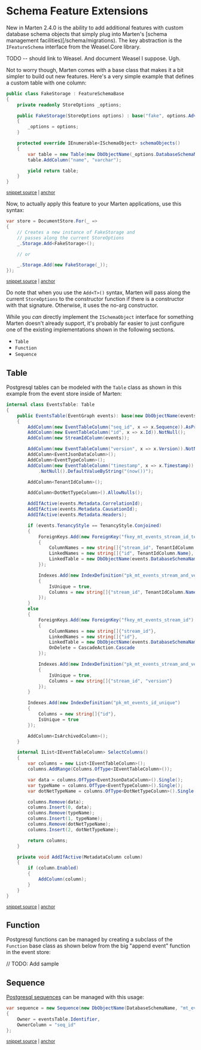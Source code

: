 # Schema Feature Extensions

New in Marten 2.4.0 is the ability to add additional features with custom database schema objects that simply plug into Marten's
[schema management facilities)[/schema/migrations). The key abstraction is the `IFeatureSchema` interface from the Weasel.Core library.

TODO -- should link to Weasel. And document Weasel I suppose. Ugh.

Not to worry though, Marten comes with a base class that makes it a bit simpler to build out new features. Here's a very simple
example that defines a custom table with one column:

<!-- snippet: sample_creating-a-fake-schema-feature -->
<a id='snippet-sample_creating-a-fake-schema-feature'></a>
```cs
public class FakeStorage : FeatureSchemaBase
{
    private readonly StoreOptions _options;

    public FakeStorage(StoreOptions options) : base("fake", options.Advanced.Migrator)
    {
        _options = options;
    }

    protected override IEnumerable<ISchemaObject> schemaObjects()
    {
        var table = new Table(new DbObjectName(_options.DatabaseSchemaName, "mt_fake_table"));
        table.AddColumn("name", "varchar");

        yield return table;
    }
}
```
<sup><a href='https://github.com/JasperFx/marten/blob/master/src/DocumentDbTests/Configuration/ability_to_add_custom_storage_features.cs#L48-L67' title='Snippet source file'>snippet source</a> | <a href='#snippet-sample_creating-a-fake-schema-feature' title='Start of snippet'>anchor</a></sup>
<!-- endSnippet -->

Now, to actually apply this feature to your Marten applications, use this syntax:

<!-- snippet: sample_adding-schema-feature -->
<a id='snippet-sample_adding-schema-feature'></a>
```cs
var store = DocumentStore.For(_ =>
{
    // Creates a new instance of FakeStorage and
    // passes along the current StoreOptions
    _.Storage.Add<FakeStorage>();

    // or

    _.Storage.Add(new FakeStorage(_));
});
```
<sup><a href='https://github.com/JasperFx/marten/blob/master/src/DocumentDbTests/Configuration/ability_to_add_custom_storage_features.cs#L33-L44' title='Snippet source file'>snippet source</a> | <a href='#snippet-sample_adding-schema-feature' title='Start of snippet'>anchor</a></sup>
<!-- endSnippet -->

Do note that when you use the `Add<T>()` syntax, Marten will pass along the current `StoreOptions` to the constructor function if there is a constructor with that signature. Otherwise, it uses the no-arg constructor.

While you *can* directly implement the `ISchemaObject` interface for something Marten doesn't already support, it's probably far easier to just configure one of the existing implementations shown in the following sections.

* `Table`
* `Function`
* `Sequence`

## Table

Postgresql tables can be modeled with the `Table` class as shown in this example from the event store inside of Marten:

<!-- snippet: sample_EventsTable -->
<a id='snippet-sample_eventstable'></a>
```cs
internal class EventsTable: Table
{
    public EventsTable(EventGraph events): base(new DbObjectName(events.DatabaseSchemaName, "mt_events"))
    {
        AddColumn(new EventTableColumn("seq_id", x => x.Sequence)).AsPrimaryKey();
        AddColumn(new EventTableColumn("id", x => x.Id)).NotNull();
        AddColumn(new StreamIdColumn(events));

        AddColumn(new EventTableColumn("version", x => x.Version)).NotNull();
        AddColumn<EventJsonDataColumn>();
        AddColumn<EventTypeColumn>();
        AddColumn(new EventTableColumn("timestamp", x => x.Timestamp))
            .NotNull().DefaultValueByString("(now())");

        AddColumn<TenantIdColumn>();

        AddColumn<DotNetTypeColumn>().AllowNulls();

        AddIfActive(events.Metadata.CorrelationId);
        AddIfActive(events.Metadata.CausationId);
        AddIfActive(events.Metadata.Headers);

        if (events.TenancyStyle == TenancyStyle.Conjoined)
        {
            ForeignKeys.Add(new ForeignKey("fkey_mt_events_stream_id_tenant_id")
            {
                ColumnNames = new string[]{"stream_id", TenantIdColumn.Name},
                LinkedNames = new string[]{"id", TenantIdColumn.Name},
                LinkedTable = new DbObjectName(events.DatabaseSchemaName, "mt_streams")
            });

            Indexes.Add(new IndexDefinition("pk_mt_events_stream_and_version")
            {
                IsUnique = true,
                Columns = new string[]{"stream_id", TenantIdColumn.Name, "version"}
            });
        }
        else
        {
            ForeignKeys.Add(new ForeignKey("fkey_mt_events_stream_id")
            {
                ColumnNames = new string[]{"stream_id"},
                LinkedNames = new string[]{"id"},
                LinkedTable = new DbObjectName(events.DatabaseSchemaName, "mt_streams"),
                OnDelete = CascadeAction.Cascade
            });

            Indexes.Add(new IndexDefinition("pk_mt_events_stream_and_version")
            {
                IsUnique = true,
                Columns = new string[]{"stream_id", "version"}
            });
        }

        Indexes.Add(new IndexDefinition("pk_mt_events_id_unique")
        {
            Columns = new string[]{"id"},
            IsUnique = true
        });

        AddColumn<IsArchivedColumn>();
    }

    internal IList<IEventTableColumn> SelectColumns()
    {
        var columns = new List<IEventTableColumn>();
        columns.AddRange(Columns.OfType<IEventTableColumn>());

        var data = columns.OfType<EventJsonDataColumn>().Single();
        var typeName = columns.OfType<EventTypeColumn>().Single();
        var dotNetTypeName = columns.OfType<DotNetTypeColumn>().Single();

        columns.Remove(data);
        columns.Insert(0, data);
        columns.Remove(typeName);
        columns.Insert(1, typeName);
        columns.Remove(dotNetTypeName);
        columns.Insert(2, dotNetTypeName);

        return columns;
    }

    private void AddIfActive(MetadataColumn column)
    {
        if (column.Enabled)
        {
            AddColumn(column);
        }
    }
}
```
<sup><a href='https://github.com/JasperFx/marten/blob/master/src/Marten/Events/Schema/EventsTable.cs#L13-L107' title='Snippet source file'>snippet source</a> | <a href='#snippet-sample_eventstable' title='Start of snippet'>anchor</a></sup>
<!-- endSnippet -->

## Function

Postgresql functions can be managed by creating a subclass of the `Function` base class as shown below from the big "append event" function in the event store:

// TODO: Add sample

## Sequence

[Postgresql sequences](https://www.postgresql.org/docs/10/static/sql-createsequence.html) can be managed with this usage:

<!-- snippet: sample_using-sequence -->
<a id='snippet-sample_using-sequence'></a>
```cs
var sequence = new Sequence(new DbObjectName(DatabaseSchemaName, "mt_events_sequence"))
{
    Owner = eventsTable.Identifier,
    OwnerColumn = "seq_id"
};
```
<sup><a href='https://github.com/JasperFx/marten/blob/master/src/Marten/Events/EventGraph.FeatureSchema.cs#L43-L49' title='Snippet source file'>snippet source</a> | <a href='#snippet-sample_using-sequence' title='Start of snippet'>anchor</a></sup>
<!-- endSnippet -->
